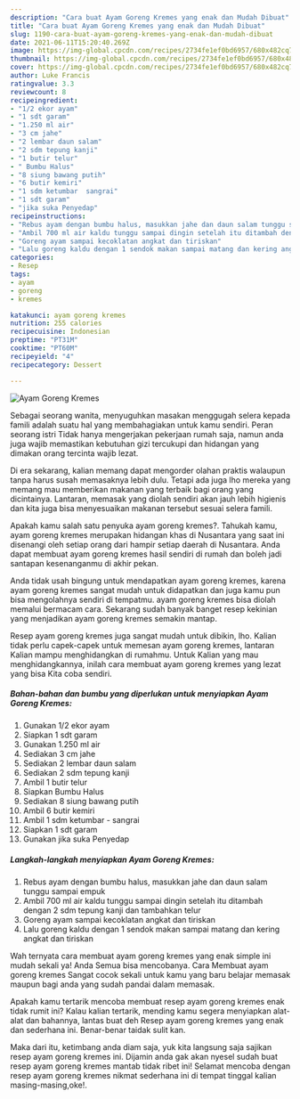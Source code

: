 ```yaml
---
description: "Cara buat Ayam Goreng Kremes yang enak dan Mudah Dibuat"
title: "Cara buat Ayam Goreng Kremes yang enak dan Mudah Dibuat"
slug: 1190-cara-buat-ayam-goreng-kremes-yang-enak-dan-mudah-dibuat
date: 2021-06-11T15:20:40.269Z
image: https://img-global.cpcdn.com/recipes/2734fe1ef0bd6957/680x482cq70/ayam-goreng-kremes-foto-resep-utama.jpg
thumbnail: https://img-global.cpcdn.com/recipes/2734fe1ef0bd6957/680x482cq70/ayam-goreng-kremes-foto-resep-utama.jpg
cover: https://img-global.cpcdn.com/recipes/2734fe1ef0bd6957/680x482cq70/ayam-goreng-kremes-foto-resep-utama.jpg
author: Luke Francis
ratingvalue: 3.3
reviewcount: 8
recipeingredient:
- "1/2 ekor ayam"
- "1 sdt garam"
- "1.250 ml air"
- "3 cm jahe"
- "2 lembar daun salam"
- "2 sdm tepung kanji"
- "1 butir telur"
- " Bumbu Halus"
- "8 siung bawang putih"
- "6 butir kemiri"
- "1 sdm ketumbar  sangrai"
- "1 sdt garam"
- "jika suka Penyedap"
recipeinstructions:
- "Rebus ayam dengan bumbu halus, masukkan jahe dan daun salam tunggu sampai empuk"
- "Ambil 700 ml air kaldu tunggu sampai dingin setelah itu ditambah dengan 2 sdm tepung kanji dan tambahkan telur"
- "Goreng ayam sampai kecoklatan angkat dan tiriskan"
- "Lalu goreng kaldu dengan 1 sendok makan sampai matang dan kering angkat dan tiriskan"
categories:
- Resep
tags:
- ayam
- goreng
- kremes

katakunci: ayam goreng kremes 
nutrition: 255 calories
recipecuisine: Indonesian
preptime: "PT31M"
cooktime: "PT60M"
recipeyield: "4"
recipecategory: Dessert

---
```



![Ayam Goreng Kremes](https://img-global.cpcdn.com/recipes/2734fe1ef0bd6957/680x482cq70/ayam-goreng-kremes-foto-resep-utama.jpg)

Sebagai seorang wanita, menyuguhkan masakan menggugah selera kepada famili adalah suatu hal yang membahagiakan untuk kamu sendiri. Peran seorang istri Tidak hanya mengerjakan pekerjaan rumah saja, namun anda juga wajib memastikan kebutuhan gizi tercukupi dan hidangan yang dimakan orang tercinta wajib lezat.

Di era  sekarang, kalian memang dapat mengorder olahan praktis walaupun tanpa harus susah memasaknya lebih dulu. Tetapi ada juga lho mereka yang memang mau memberikan makanan yang terbaik bagi orang yang dicintainya. Lantaran, memasak yang diolah sendiri akan jauh lebih higienis dan kita juga bisa menyesuaikan makanan tersebut sesuai selera famili. 



Apakah kamu salah satu penyuka ayam goreng kremes?. Tahukah kamu, ayam goreng kremes merupakan hidangan khas di Nusantara yang saat ini disenangi oleh setiap orang dari hampir setiap daerah di Nusantara. Anda dapat membuat ayam goreng kremes hasil sendiri di rumah dan boleh jadi santapan kesenanganmu di akhir pekan.

Anda tidak usah bingung untuk mendapatkan ayam goreng kremes, karena ayam goreng kremes sangat mudah untuk didapatkan dan juga kamu pun bisa mengolahnya sendiri di tempatmu. ayam goreng kremes bisa diolah memalui bermacam cara. Sekarang sudah banyak banget resep kekinian yang menjadikan ayam goreng kremes semakin mantap.

Resep ayam goreng kremes juga sangat mudah untuk dibikin, lho. Kalian tidak perlu capek-capek untuk memesan ayam goreng kremes, lantaran Kalian mampu menghidangkan di rumahmu. Untuk Kalian yang mau menghidangkannya, inilah cara membuat ayam goreng kremes yang lezat yang bisa Kita coba sendiri.

<!--inarticleads1-->

##### Bahan-bahan dan bumbu yang diperlukan untuk menyiapkan Ayam Goreng Kremes:

1. Gunakan 1/2 ekor ayam
1. Siapkan 1 sdt garam
1. Gunakan 1.250 ml air
1. Sediakan 3 cm jahe
1. Sediakan 2 lembar daun salam
1. Sediakan 2 sdm tepung kanji
1. Ambil 1 butir telur
1. Siapkan  Bumbu Halus
1. Sediakan 8 siung bawang putih
1. Ambil 6 butir kemiri
1. Ambil 1 sdm ketumbar - sangrai
1. Siapkan 1 sdt garam
1. Gunakan jika suka Penyedap




<!--inarticleads2-->

##### Langkah-langkah menyiapkan Ayam Goreng Kremes:

1. Rebus ayam dengan bumbu halus, masukkan jahe dan daun salam tunggu sampai empuk
1. Ambil 700 ml air kaldu tunggu sampai dingin setelah itu ditambah dengan 2 sdm tepung kanji dan tambahkan telur
1. Goreng ayam sampai kecoklatan angkat dan tiriskan
1. Lalu goreng kaldu dengan 1 sendok makan sampai matang dan kering angkat dan tiriskan




Wah ternyata cara membuat ayam goreng kremes yang enak simple ini mudah sekali ya! Anda Semua bisa mencobanya. Cara Membuat ayam goreng kremes Sangat cocok sekali untuk kamu yang baru belajar memasak maupun bagi anda yang sudah pandai dalam memasak.

Apakah kamu tertarik mencoba membuat resep ayam goreng kremes enak tidak rumit ini? Kalau kalian tertarik, mending kamu segera menyiapkan alat-alat dan bahannya, lantas buat deh Resep ayam goreng kremes yang enak dan sederhana ini. Benar-benar taidak sulit kan. 

Maka dari itu, ketimbang anda diam saja, yuk kita langsung saja sajikan resep ayam goreng kremes ini. Dijamin anda gak akan nyesel sudah buat resep ayam goreng kremes mantab tidak ribet ini! Selamat mencoba dengan resep ayam goreng kremes nikmat sederhana ini di tempat tinggal kalian masing-masing,oke!.

